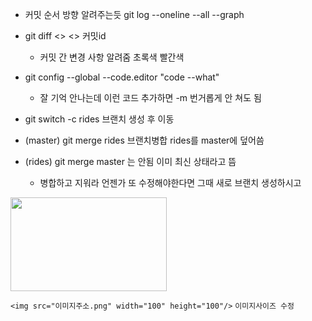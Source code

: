 

- 커밋 순서 방향 알려주는듯 git log --oneline --all --graph

- git diff <> <> 커밋id
    + 커밋 간 변경 사항 알려줌 초록색 빨간색

- git config --global --code.editor "code --what"
    + 잘 기억 안나는데 이런 코드 추가하면 -m 번거롭게 안 쳐도 됨
 
 - git switch -c rides 브랜치 생성 후 이동
 
 
 - (master) git merge rides 브랜치병합 rides를 master에 덮어씀
 - (rides) git merge master 는 안됨 이미 최신 상태라고 뜸
    + 병합하고 지워라 언젠가 또 수정해야한다면 그때 새로 브랜치 생성하시고
<img src="https://user-images.githubusercontent.com/100326070/155662879-4f7ee783-a48a-4907-8909-a6d7704aa948.png" width="250" height="150"/>

`<img src="이미지주소.png" width="100" height="100"/>`
`이미지사이즈 수정`
